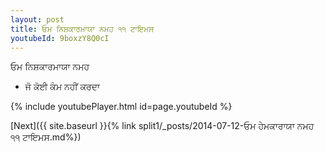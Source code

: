 ```yaml
---
layout: post
title: ਓਮ ਨਿਸ਼ਕਾਰਮਾਯਾ ਨਮਹ ੧੧ ਟਾਇਮਸ
youtubeId: 9boxzY8Q0cI
---
```

 
 
 ਓਮ ਨਿਸ਼ਕਾਰਮਾਯਾ ਨਮਹ  
 
 -  ਜੋ ਕੋਈ ਕੰਮ ਨਹੀਂ ਕਰਦਾ 
 
  
 
  
 
 
 
 
 
 


{% include youtubePlayer.html id=page.youtubeId %}
 
[Next]({{ site.baseurl }}{% link  split1/_posts/2014-07-12-ਓਮ ਹੇਮਕਾਰਾਯਾ ਨਮਹ ੧੧ ਟਾਇਮਸ.md%})
 
